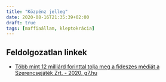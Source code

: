 ```yaml
---
title: "Közpénz jelleg"
date: 2020-08-16T21:35:39+02:00
draft: true
tags: [maffiaállam, kleptokrácia]
---
```


## Feldolgozatlan linkek

- [Több mint 12 milliárd forinttal tolja meg a fideszes médiát a Szerencsejáték Zrt. - 2020, g7.hu](https://g7.hu/vallalat/20200227/tobb-mint-12-milliard-forinttal-tolja-meg-a-fideszes-mediat-a-szerencsejatek-zrt/)
